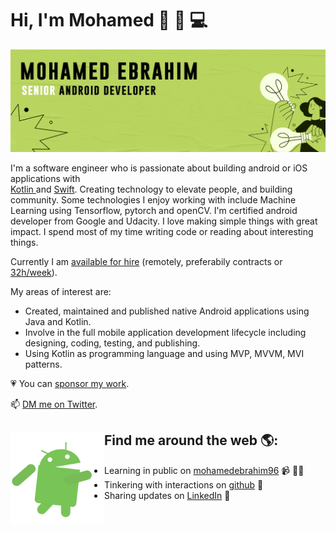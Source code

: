 # Hi, I'm Mohamed 👋 🧔 💻

<img src="https://raw.githubusercontent.com/mohamedebrahim96/mohamedebrahim96/master/images/gh-header-image.png" alt="banner that says Monica Powell - software engineer, content creator and community organizer alongside a cartoon illustration of Monica">

I'm a software engineer who is passionate about building android or iOS applications with  
<a href="https://kotlinlang.org/"> Kotlin </a> and <a href="https://swift.org/"> Swift</a>.
Creating technology to elevate people, and building community. Some technologies I enjoy working with include 
<span className='text-green-lighter'>Machine Learning</span> using Tensorflow, pytorch and openCV. 
I'm certified android developer from Google and Udacity.  I love making simple things with great impact. 
I spend most of my time writing code or reading about interesting things.

Currently I am [available for hire](https://twitter.com/mohamedhima96) (remotely, preferabily contracts or [32h/week](https://twitter.com/mohamedhima96)). 

My areas of interest are: 

- Created, maintained and published native Android applications using Java and Kotlin.
- Involve in the full mobile application development lifecycle including designing, coding, testing, and publishing.
- Using Kotlin as programming language and using MVP, MVVM, MVI patterns.

💗 You can [sponsor my work](https://github.com/sponsors/mohamedebrahim96).

📫 [DM me on Twitter](https://twitter.com/mohamedhima96).



## Find me around the web 🌎: <a href="https://github.com/mohamedebrahim96"><img align="left" width="150" height="150" src="https://raw.githubusercontent.com/mohamedebrahim96/mohamedebrahim96.github.io/master/Social%20Media%20Icons/android.gif"></a>
- Learning in public on <a href="https://github.com/mohamedebrahim96">mohamedebrahim96</a> 📹 ✍🏾
- Tinkering with interactions on <a href="https://github.com/mohamedebrahim96"> github</a> 🏓
- Sharing updates on <a href="https://www.linkedin.com/in/mohamedebrahim96/">LinkedIn</a> 💼

